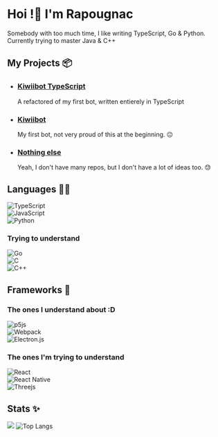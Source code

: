 # Hoi !👋 I'm Rapougnac 
Somebody with too much time, I like writing TypeScript, Go & Python.\
Currently trying to master Java & C++

## My Projects 📦

- ### [Kiwiibot TypeScript](https://github.com/Rapougnac/Kiwiibot-typescript)

    A refactored of my first bot, written entierely in TypeScript
    
- ### [Kiwiibot](https://github.com/Rapougnac/Kiwiibot)
    My first bot, not very proud of this at the beginning. 😐
    
- ### [Nothing else](https://somewhere.com)
    Yeah, I don't have many repos, but I don't have a lot of ideas too. 😓

## Languages 🏳‍🌈

![TypeScript](https://img.shields.io/badge/typescript-%23007ACC.svg?style=for-the-badge&logo=typescript&logoColor=white)\
![JavaScript](https://img.shields.io/badge/javascript-%23323330.svg?style=for-the-badge&logo=javascript&logoColor=%23F7DF1E)\
![Python](https://img.shields.io/badge/python-3670A0?style=for-the-badge&logo=python&logoColor=ffdd54)
### Trying to understand
![Go](https://img.shields.io/badge/go-%2300ADD8.svg?style=for-the-badge&logo=go&logoColor=white)\
![C](https://img.shields.io/badge/c-%2300599C.svg?style=for-the-badge&logo=c&logoColor=white)\
![C++](https://img.shields.io/badge/c++-%2300599C.svg?style=for-the-badge&logo=c%2B%2B&logoColor=white)

## Frameworks 🌌

### The ones I understand about :D
![p5js](https://img.shields.io/badge/p5.js-ED225D?style=for-the-badge&logo=p5.js&logoColor=FFFFFF)\
![Webpack](https://img.shields.io/badge/webpack-%238DD6F9.svg?style=for-the-badge&logo=webpack&logoColor=black)\
![Electron.js](https://img.shields.io/badge/Electron-191970?style=for-the-badge&logo=Electron&logoColor=white)

### The ones I'm trying to understand

![React](https://img.shields.io/badge/react-%2320232a.svg?style=for-the-badge&logo=react&logoColor=%2361DAFB)\
![React Native](https://img.shields.io/badge/react_native-%2320232a.svg?style=for-the-badge&logo=react&logoColor=%2361DAFB)\
![Threejs](https://img.shields.io/badge/threejs-black?style=for-the-badge&logo=three.js&logoColor=white)

## Stats ✨
![](https://github-readme-stats.vercel.app/api?username=Rapougnac&count_private=true&show_icons=true&theme=github_dark&title_color=cae426&text_color=eebb10)
![Top Langs](https://github-readme-stats.vercel.app/api/top-langs/?username=Rapougnac&layout=compact)
